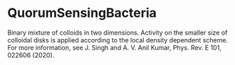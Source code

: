 # QuorumSensingBacteria
Binary mixture of colloids in two dimensions.
Activity on the smaller size of colloidal disks is applied according to the local 
density dependent scheme. For more information, see J. Singh and A. V. Anil Kumar, Phys. Rev. E 101, 022606 (2020).
